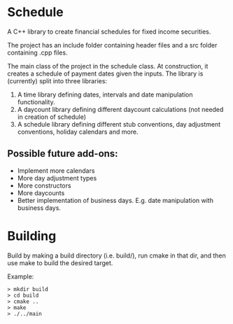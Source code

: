 # Schedule
A C++ library to create financial schedules for fixed income securities.

The project has an include folder containing header files and a src folder containing .cpp files.

The main class of the project in the schedule class. At construction, it creates a schedule of payment dates given the inputs.
The library is (currently) split into three libraries:
1. A time library defining dates, intervals and date manipulation functionality.
2. A daycount library defining different daycount calculations (not needed in creation of schedule)
3. A schedule library defining different stub conventions, day adjustment conventions, holiday calendars and more.

## Possible future add-ons:
- Implement more calendars
- More day adjustment types
- More constructors
- More daycounts
- Better implementation of business days. E.g. date manipulation with business days.


# Building
Build by making a build directory (i.e. build/), run cmake in that dir, and then use make to build the desired target.

Example:
```console
> mkdir build
> cd build
> cmake ..
> make
> ./../main
```
